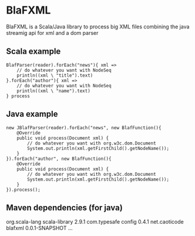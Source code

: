 BlaFXML
=======

BlaFXML is a Scala/Java library to process big XML files combining the java streamig api for xml and a dom parser

Scala example
-------------

    BlafParser(reader).forEach("news"){ xml =>
        // do whatever you want with NodeSeq
        println((xml \ "title").text)
    }.forEach("author"){ xml =>
        // do whatever you want with NodeSeq
        println((xml \ "name").text)
    } process

Java example
------------

    new JBlafParser(reader).forEach("news", new BlafFunction(){
        @Override
        public void process(Document xml) {
            // do whatever you want with org.w3c.dom.Document
            System.out.println(xml.getFirstChild().getNodeName());
        }
    }).forEach("author", new BlafFunction(){
        @Override
        public void process(Document xml) {
            // do whatever you want with org.w3c.dom.Document
            System.out.println(xml.getFirstChild().getNodeName());
        }
    }).process();

Maven dependencies (for java)
-----------------------------

<dependencies>
<dependency>
	<groupId>org.scala-lang</groupId>
	<artifactId>scala-library</artifactId>
	<version>2.9.1</version>
</dependency>

<dependency>
	<groupId>com.typesafe</groupId>
	<artifactId>config</artifactId>
	<version>0.4.1</version>
</dependency>

<dependency>
	<groupId>net.caoticode</groupId>
	<artifactId>blafxml</artifactId>
	<version>0.0.1-SNAPSHOT</version>
</dependency>
...
</dependencies>